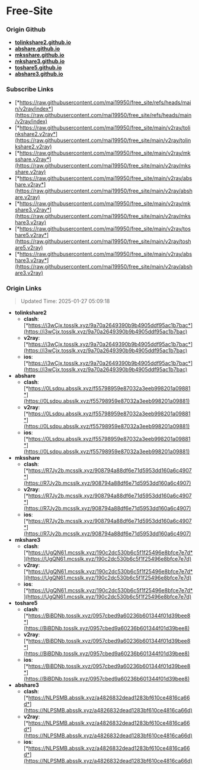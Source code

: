 # Free-Site

### Origin Github

- [**tolinkshare2.github.io**](https://github.com/tolinkshare2/tolinkshare2.github.io)
- [**abshare.github.io**](https://github.com/abshare/abshare.github.io)
- [**mksshare.github.io**](https://github.com/mksshare/mksshare.github.io)
- [**mkshare3.github.io**](https://github.com/mkshare3/mkshare3.github.io)
- [**toshare5.github.io**](https://github.com/toshare5/toshare5.github.io)
- [**abshare3.github.io**](https://github.com/abshare3/abshare3.github.io)

### Subscribe Links

- [*https://raw.githubusercontent.com/mai19950/free_site/refs/heads/main/v2ray/index*](https://raw.githubusercontent.com/mai19950/free_site/refs/heads/main/v2ray/index)
- [*https://raw.githubusercontent.com/mai19950/free_site/main/v2ray/tolinkshare2.v2ray*](https://raw.githubusercontent.com/mai19950/free_site/main/v2ray/tolinkshare2.v2ray)
- [*https://raw.githubusercontent.com/mai19950/free_site/main/v2ray/mksshare.v2ray*](https://raw.githubusercontent.com/mai19950/free_site/main/v2ray/mksshare.v2ray)
- [*https://raw.githubusercontent.com/mai19950/free_site/main/v2ray/abshare.v2ray*](https://raw.githubusercontent.com/mai19950/free_site/main/v2ray/abshare.v2ray)
- [*https://raw.githubusercontent.com/mai19950/free_site/main/v2ray/mkshare3.v2ray*](https://raw.githubusercontent.com/mai19950/free_site/main/v2ray/mkshare3.v2ray)
- [*https://raw.githubusercontent.com/mai19950/free_site/main/v2ray/toshare5.v2ray*](https://raw.githubusercontent.com/mai19950/free_site/main/v2ray/toshare5.v2ray)
- [*https://raw.githubusercontent.com/mai19950/free_site/main/v2ray/abshare3.v2ray*](https://raw.githubusercontent.com/mai19950/free_site/main/v2ray/abshare3.v2ray)

### Origin Links

> Updated Time: 2025-01-27 05:09:18

- **tolinkshare2**
  - **clash**: [*https://i3wCjx.tosslk.xyz/9a70a2649390b9b4905ddf95ac1b7bac*](https://i3wCjx.tosslk.xyz/9a70a2649390b9b4905ddf95ac1b7bac)
  - **v2ray**: [*https://i3wCjx.tosslk.xyz/9a70a2649390b9b4905ddf95ac1b7bac*](https://i3wCjx.tosslk.xyz/9a70a2649390b9b4905ddf95ac1b7bac)
  - **ios**: [*https://i3wCjx.tosslk.xyz/9a70a2649390b9b4905ddf95ac1b7bac*](https://i3wCjx.tosslk.xyz/9a70a2649390b9b4905ddf95ac1b7bac)
- **abshare**
  - **clash**: [*https://0Lsdpu.absslk.xyz/f55798959e87032a3eeb998201a09881*](https://0Lsdpu.absslk.xyz/f55798959e87032a3eeb998201a09881)
  - **v2ray**: [*https://0Lsdpu.absslk.xyz/f55798959e87032a3eeb998201a09881*](https://0Lsdpu.absslk.xyz/f55798959e87032a3eeb998201a09881)
  - **ios**: [*https://0Lsdpu.absslk.xyz/f55798959e87032a3eeb998201a09881*](https://0Lsdpu.absslk.xyz/f55798959e87032a3eeb998201a09881)
- **mksshare**
  - **clash**: [*https://R7Jy2b.mcsslk.xyz/908794a88df6e71d5953dd160a6c4907*](https://R7Jy2b.mcsslk.xyz/908794a88df6e71d5953dd160a6c4907)
  - **v2ray**: [*https://R7Jy2b.mcsslk.xyz/908794a88df6e71d5953dd160a6c4907*](https://R7Jy2b.mcsslk.xyz/908794a88df6e71d5953dd160a6c4907)
  - **ios**: [*https://R7Jy2b.mcsslk.xyz/908794a88df6e71d5953dd160a6c4907*](https://R7Jy2b.mcsslk.xyz/908794a88df6e71d5953dd160a6c4907)
- **mkshare3**
  - **clash**: [*https://UgQN61.mcsslk.xyz/190c2dc530b6c5f1f25496e8bfce7e7d*](https://UgQN61.mcsslk.xyz/190c2dc530b6c5f1f25496e8bfce7e7d)
  - **v2ray**: [*https://UgQN61.mcsslk.xyz/190c2dc530b6c5f1f25496e8bfce7e7d*](https://UgQN61.mcsslk.xyz/190c2dc530b6c5f1f25496e8bfce7e7d)
  - **ios**: [*https://UgQN61.mcsslk.xyz/190c2dc530b6c5f1f25496e8bfce7e7d*](https://UgQN61.mcsslk.xyz/190c2dc530b6c5f1f25496e8bfce7e7d)
- **toshare5**
  - **clash**: [*https://BiBDNb.tosslk.xyz/0957cbed9a60236b601344f01d39bee8*](https://BiBDNb.tosslk.xyz/0957cbed9a60236b601344f01d39bee8)
  - **v2ray**: [*https://BiBDNb.tosslk.xyz/0957cbed9a60236b601344f01d39bee8*](https://BiBDNb.tosslk.xyz/0957cbed9a60236b601344f01d39bee8)
  - **ios**: [*https://BiBDNb.tosslk.xyz/0957cbed9a60236b601344f01d39bee8*](https://BiBDNb.tosslk.xyz/0957cbed9a60236b601344f01d39bee8)
- **abshare3**
  - **clash**: [*https://NLPSMB.absslk.xyz/a4826832dead1283bf610ce4816ca66d*](https://NLPSMB.absslk.xyz/a4826832dead1283bf610ce4816ca66d)
  - **v2ray**: [*https://NLPSMB.absslk.xyz/a4826832dead1283bf610ce4816ca66d*](https://NLPSMB.absslk.xyz/a4826832dead1283bf610ce4816ca66d)
  - **ios**: [*https://NLPSMB.absslk.xyz/a4826832dead1283bf610ce4816ca66d*](https://NLPSMB.absslk.xyz/a4826832dead1283bf610ce4816ca66d)
